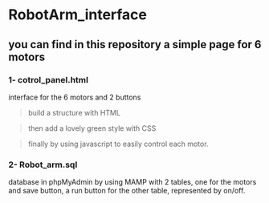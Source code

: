 # RobotArm_interface


## you can find in this repository a simple page for 6 motors 


### 1- cotrol_panel.html

interface for the 6 motors and 2 buttons 
> build a structure with HTML 

> then add a lovely green style with CSS 

> finally by using javascript to easily control each motor.



### 2- Robot_arm.sql

database in phpMyAdmin by using MAMP
with 2 tables, one for the motors and save button, a run button for the other table, represented by on/off.
